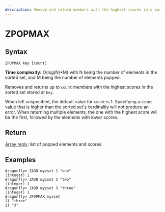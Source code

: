 ```yaml
---
description: Remove and return members with the highest scores in a sorted set
---
```


# ZPOPMAX

## Syntax

    ZPOPMAX key [count]

**Time complexity:** O(log(N)*M) with N being the number of elements in the sorted set, and M being the number of elements popped.

Removes and returns up to `count` members with the highest scores in the sorted
set stored at `key`.

When left unspecified, the default value for `count` is 1. Specifying a `count`
value that is higher than the sorted set's cardinality will not produce an
error. When returning multiple elements, the one with the highest score will
be the first, followed by the elements with lower scores.

## Return

[Array reply](https://redis.io/docs/reference/protocol-spec#resp-arrays): list of popped elements and scores.

## Examples

```shell
dragonfly> ZADD myzset 1 "one"
(integer) 1
dragonfly> ZADD myzset 2 "two"
(integer) 1
dragonfly> ZADD myzset 3 "three"
(integer) 1
dragonfly> ZPOPMAX myzset
1) "three"
2) "3"
```
